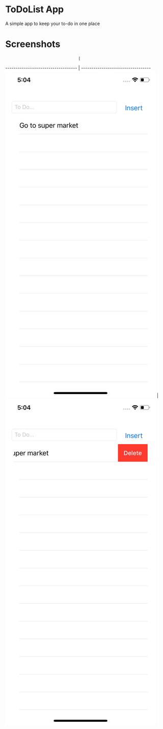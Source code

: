 # ToDoList App
 A simple app to keep your to-do in one place

# Screenshots

                                    |                                   
----------------------------------- | ----------------------------------
![Image 1](/screenshots/image1.png) | ![Image 2](/screenshots/image2.png)